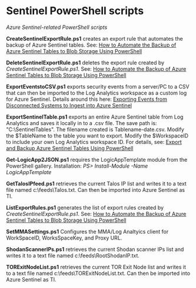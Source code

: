 # Sentinel PowerShell scripts

<i>Azure Sentinel-related PowerShell scripts</i>

<b>CreateSentinelExportRule.ps1</b> creates an export rule that automates the backup of Azure Sentinel tables. See: <a href="https://secureinfra.blog/2020/09/12/how-to-back-up-azure-sentinel-tables-to-blob-storage-using-powershell/">How to Automate the Backup of Azure Sentinel Tables to Blob Storage Using PowerShell</a>

<b>DeleteSentinelExportRule.ps1</b> deletes the export rule created by <i>CreateSentinelExportRule.ps1</i>. See: <a href="https://secureinfra.blog/2020/09/12/how-to-back-up-azure-sentinel-tables-to-blob-storage-using-powershell/">How to Automate the Backup of Azure Sentinel Tables to Blob Storage Using PowerShell</a>

<b>ExportEventstoCSV.ps1</b> exports security events from a server/PC to a CSV that can then be imported to the Log Analytics workspace as a custom log for Azure Sentinel. Details around this here:  <a href="https://secureinfra.blog/2020/05/08/exporting-events-from-disconnected-systems-to-ingest-into-azure-sentinel/">Exporting Events from Disconnected Systems to Ingest into Azure Sentinel</a>

<b>ExportSentinelTable.ps1</b> exports an entire Azure Sentinel table from Log Analytics and saves it locally in to a .csv file. The save path is: "C:\SentinelTables". The filename created is Tablename-date.csv. Modify the $TableName to the table you want to export. Modify the $WorkspaceID to include your own Log Analytics workspace ID. For details, see:  <a href="https://secureinfra.blog/2020/08/06/export-partial-or-complete-data-from-an-azure-sentinel-table/">Export and Backup Azure Sentinel Tables Using PowerShell</a>

<b>Get-LogicApp2JSON.ps1</b> requires the LogicAppTemplate module from the PowerShell gallery. Installation:  <i>PS> Install-Module -Name LogicAppTemplate</i>

<b>GetTalosIPfeed.ps1</b> retrieves the current Talos IP list and writes it to a text file named c:\feeds\Talos.txt. Can then be imported into Azure Sentinel as TI.

<b>ListExportRules.ps1</b> generates the list of export rules created by <i>CreateSentinelExportRule.ps1</i>. See: <a href="https://secureinfra.blog/2020/09/12/how-to-back-up-azure-sentinel-tables-to-blob-storage-using-powershell/">How to Automate the Backup of Azure Sentinel Tables to Blob Storage Using PowerShell</a> 

<b>SetMMASettings.ps1</b> Configures the MMA/Log Analtyics client for WorkSpaceID, WorksSpaceKey, and Proxy URL.

<b>ShodanScannerIPs.ps1</b> retrieves the current Shodan scanner IPs list and writes it to a text file named c:\feeds\RootShodanIP.txt.

<b>TORExitNodeList.ps1</b> retrieves the current TOR Exit Node list and writes it to a text file named c:\feeds\TORExitNodeList.txt. Can then be imported into Azure Sentinel as TI.
